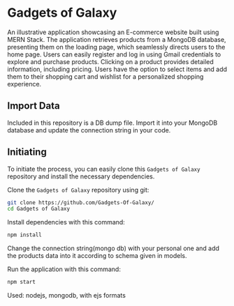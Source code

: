 # Gadgets of Galaxy

An illustrative application showcasing an E-commerce website built using MERN Stack. The application retrieves products from a MongoDB database, presenting them on the loading page, which seamlessly directs users to the home page. Users can easily register and log in using Gmail credentials to explore and purchase products. Clicking on a product provides detailed information, including pricing. Users have the option to select items and add them to their shopping cart and wishlist for a personalized shopping experience.

## Import Data
Included in this repository is a DB dump file. Import it into your MongoDB database and update the connection string in your code.

## Initiating
To initiate the process, you can easily clone this `Gadgets of Galaxy` repository and install the necessary dependencies.

Clone the `Gadgets of Galaxy` repository using git:

```bash
git clone https://github.com/Gadgets-Of-Galaxy/
cd Gadgets of Galaxy
```

Install dependencies with this command:
```bash
npm install
```

Change the connection string(mongo db) with your personal one and add the products data into it according to schema given in models.

Run the application with this command:
```bash
npm start
```
Used:
nodejs, 
mongodb, 
with ejs formats
